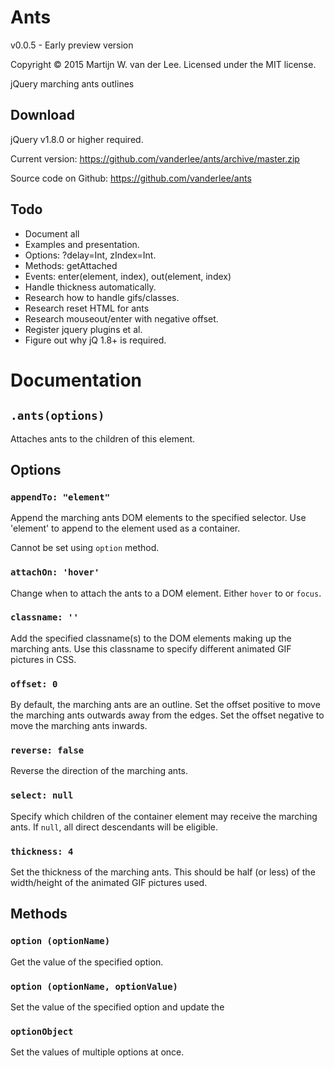 Ants
====
v0.0.5 - Early preview version

Copyright &copy; 2015 Martijn W. van der Lee.
Licensed under the MIT license.

jQuery marching ants outlines

Download
--------
jQuery v1.8.0 or higher required.

Current version: https://github.com/vanderlee/ants/archive/master.zip

Source code on Github: https://github.com/vanderlee/ants

Todo
----
*	Document all
*	Examples and presentation.
*	Options: ?delay=Int, zIndex=Int.
*	Methods: getAttached
*	Events: enter(element, index), out(element, index)
*	Handle thickness automatically.
*	Research how to handle gifs/classes.
*	Research reset HTML for ants
*	Research mouseout/enter with negative offset.
*	Register jquery plugins et al.
*	Figure out why jQ 1.8+ is required.

Documentation
=============
`.ants(options)`
--------------------
Attaches ants to the children of this element.

Options
-------
### `appendTo: "element"`
Append the marching ants DOM elements to the specified selector. Use 'element' to
append to the element used as a container.

Cannot be set using `option` method.

### `attachOn: 'hover'`
Change when to attach the ants to a DOM element.
Either `hover` to or `focus`.

### `classname: ''`
Add the specified classname(s) to the DOM elements making up the marching ants.
Use this classname to specify different animated GIF pictures in CSS.

### `offset: 0`
By default, the marching ants are an outline.
Set the offset positive to move the marching ants outwards away from the edges.
Set the offset negative to move the marching ants inwards.

### `reverse: false`
Reverse the direction of the marching ants.

### `select: null`
Specify which children of the container element may receive the marching ants.
If `null`, all direct descendants will be eligible.

### `thickness: 4`
Set the thickness of the marching ants. This should be half (or less) of the
width/height of the animated GIF pictures used.

Methods
-------
### `option (optionName)`
Get the value of the specified option.

### `option (optionName, optionValue)`
Set the value of the specified option and update the

### `optionObject`
Set the values of multiple options at once.